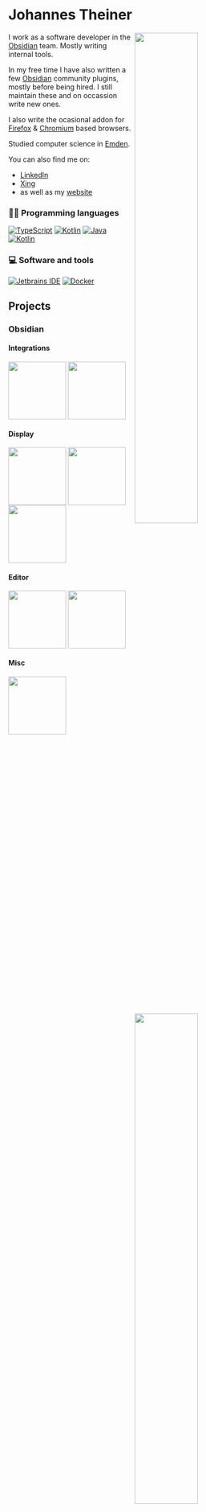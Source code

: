 # Johannes Theiner

<img align="right" width="50%" src="https://github-readme-stats.vercel.app/api?username=joethei&show_icons=true&theme=dracula">

<img align="right" width="50%" src="https://wakapi-graphs.joethei.xyz/api/v1/languages?url=https://wakapi.joethei.de/api/v1/users/joethei/stats/30_days">

I work as a software developer in the [Obsidian](https://obsidian.md) team.
Mostly writing internal tools.

In my free time I have also written a few [Obsidian](https://obsidian.md) community plugins, mostly before being hired.
I still maintain these and on occassion write new ones.

I also write the ocasional addon for [Firefox](https://firefox.com) & [Chromium](https://www.chromium.org/) based browsers.


Studied computer science in [Emden](http://www.informatik-emden.de/).


You can also find me on:
- [LinkedIn](https://www.linkedin.com/in/johannes-theiner)
- [Xing](https://www.xing.com/profile/Johannes_Theiner)
- as well as my [website](https://joethei.xyz)


### 👨‍💻 Programming languages

<p>
    <a href="https://github.com/search?q=user%3Ajoethei+language%3AtypeScript" target="_blank"><img alt="TypeScript" src="https://shields.joethei.xyz/badge/TypeScript-007ACC.svg?logo=typescript&logoColor=white"></a>
     <a href="https://github.com/search?q=user%3Ajoethei+language%3Agolang" target="_blank"><img alt="Kotlin" src="https://shields.joethei.xyz/badge/Golang-1f425f.svg?logo=go"></a>
    <a href="https://github.com/search?q=user%3Ajoethei+language%3Ajava" target="_blank"><img alt="Java" src="https://shields.joethei.xyz/badge/Java-007396.svg?logo=java&logoColor=white"></a>
    <a href="https://github.com/search?q=user%3Ajoethei+language%3Akotlin" target="_blank"><img alt="Kotlin" src="https://shields.joethei.xyz/badge/Kotlin-0095D5.svg?logo=Kotlin&logoColor=white"></a>
    
</p>

### 💻 Software and tools

<p>
    <a href="https://jetbrains.com" target="_blank"><img alt="Jetbrains IDE" src ="https://shields.joethei.xyz/badge/Jetbrains IDE-FE2857.svg?logo=jetbrains&logoColor=white"></a>
    <a href="https://www.docker.com/" target="_blank"><img alt="Docker" src="https://shields.joethei.xyz/badge/Docker-2395ec.svg?logo=docker&logoColor=white"></a>
</p>



## Projects

### Obsidian


#### Integrations

<a href="https://github.com/joethei/obsidian-rss" title="RSS Reader"><img align="center" height="115" src="https://github-readme-stats.vercel.app/api/pin/?username=joethei&repo=obsidian-rss&theme=dracula"></a>
<a href="https://github.com/joethei/obsidian-calibre" title="Calibre Importer"><img align="center" height="115" src="https://github-readme-stats.vercel.app/api/pin/?username=joethei&repo=obsidian-calibre&theme=dracula"></a>

#### Display

<a href="https://github.com/joethei/obsidian-plantuml" title="PlantUML"><img align="center" height="115" src="https://github-readme-stats.vercel.app/api/pin/?username=joethei&repo=obsidian-plantuml&theme=dracula"></a>
<a href="https://github.com/joethei/obsidian-tagcloud" title="Tag, Word & Link Cloud"><img align="center" height="115" src="https://github-readme-stats.vercel.app/api/pin/?username=joethei&repo=obsidian-tagcloud&theme=dracula"></a>
<a href="https://github.com/joethei/obsidian-link-favicon" title="Link Favicons"><img align="center" height="115" src="https://github-readme-stats.vercel.app/api/pin/?username=joethei&repo=obsidian-link-favicon&theme=dracula"></a>

#### Editor

<a align="left" href="https://github.com/joethei/obsidian-control-characters" title="Control Characters"><img align="center" height="115" src="https://github-readme-stats.vercel.app/api/pin/?username=joethei&repo=obsidian-control-characters&theme=dracula"></a>
<a align="left" href="https://github.com/joethei/obsidian-key-promoter" title="Key Promoter"><img align="center" height="115" src="https://github-readme-stats.vercel.app/api/pin/?username=joethei&repo=obsidian-key-promoter&theme=dracula"></a>


#### Misc

<a href="https://github.com/joethei/obsidian-tts" title="Text to Speech"><img align="center" height="115" src="https://github-readme-stats.vercel.app/api/pin/?username=joethei&repo=obsidian-tts&theme=dracula"></a>
